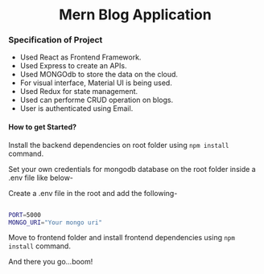 <h1 align="center">Mern Blog Application </h1>

<h3 align="left"> Specification of Project </h3>


- Used React as Frontend Framework.
- Used Express to create an APIs.
- Used MONGOdb to store the data on the cloud.
- For visual interface, Material UI is being used.
- Used Redux for state management.
- Used can performe CRUD operation on blogs.
- User is authenticated using Email.

#### How to get Started?

Install the backend dependencies on root folder using `npm install` command.

Set your own credentials for mongodb database on the root folder inside a .env file like below-

Create a .env file in the root and add the following-

```bash

PORT=5000
MONGO_URI="Your mongo uri"

```

Move to frontend folder and install frontend dependencies using `npm install` command.

And there you go...boom! 
